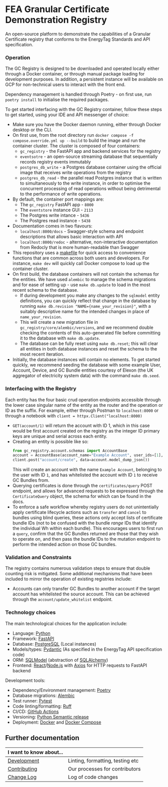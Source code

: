 # FEA Granular Certificate Demonstration Registry
An open-source platform to demonstrate the capabilities of a Granular Certificate registry that conforms to the EnergyTag Standards and API specification.

### Operation
The GC Registry is designed to be downloaded and operated locally either through a Docker container, or through manual package loading for development purposes.
In addition, a persistent instance will be available on GCP for non-technical users to interact with the front end.

Dependency management is handled through Poetry - on first use, run `poetry install` to initialise the required packages.

To get started interfacing with the GC Registry container, follow these steps to get started, using your IDE and API messenger of choice:
- Make sure you have the Docker daemon running, either through Docker desktop or the CLI.
- On first use, from the root directory run `docker compose -f compose.override.yml up --build` to build the image and run the container cluster. The cluster is composed of four containers:
    - `gc_registry` - the FastAPI app and backend services for the registry
    - `eventsotre` - an open-source streaming database that sequentially records registry events immutably
    - `postgres_db_write` - a Postgres database container using the official image that receives write operations from the registry
    - `postgres_db_read` - the parallel read Postgres instance that is written to simultaneously to the write instance, in order to optimise the concurrent processing of read operations without being detrimental to the performance of write operations.
- By default, the container port mappings are: 
    - The `gc_registry` FastAPI app - `8000`
    - The `eventstore` instance GUI - `2113`
    - The Postgres write intance - `5436`
    - The Postgres read instance - `5438` 
- Documentation comes in two flavours:
    - `localhost:8000/docs` - Swagger-style schema and endpoint descriptions that allows basic interaction with API
    - `localhost:8000/redoc` - alternative, non-interactive documentation from Redocly that is more human-readable than Swagger
- This repository uses a [makefile](Makefile) for quick access to convenience functions that are common across both users and developers. For instance, `make dev` will quickly call Docker compose to load up the container cluster. 
- On first build, the database containers will not contain the schemas for the entities. We have used `alembic` to manage the schema migrations and for ease of setting up - use `make db.update` to load in the most recent schema to the database.
    - If during development you make any changes to the `sqlmodel` entity definitions, you can quickly reflect that change in the database by running `make db.revision "NAME={name_your_revision}"`, with a suitably descriptive name for the intended changes in place of `name_your_revision`.
    - This will create a new migration file in `gc_registry/core/alembic/versions`, and we recommend double checking the contents of this auto-generated file before committing it to the database with `make db.update`.
    - The database can be fully reset using `make db.reset`; this will clear all entities in both database instances and reset the schema to the most recent iteration.  
- Initially, the database instances will contain no elements. To get started quickly, we recommend seeding the database with some example User, Account, Device, and GC Bundle entities courtesy of Elexon (the UK aggregator of electricity system data) with the command `make db.seed`.

### Interfacing with the Registry

Each entity has the four basic crud operation endpoints accessible through the lower case singular name of the entity as the router and the operation or ID as the suffix. For example, either through Postman to `localhost:8000` or through a notebook with `client = httpx.Client("localhost:8000)` 
- `GET(account/1)` will return the account with ID 1, which in this case would be first account created on the registry as the integer ID primary keys are unique and serial across each entity.
- Creating an entity is possible like so:
    ```python
    from gc_registry.account.schemas import AccountBase
    account = AccountBase(account_name="Example Account", user_ids=[1], account_whitelist=[1])
    client.post("account/create", data=account.model_dump_json())
    ```
    This will create an account with the name `Example Account`, belonging to the user with ID `1`, and has whitelisted the account with ID `1` to receive GC Bundles from.
- Querying certificates is done through the `certificates/query` POST endpoint, and allows for advanced requests to be expressed through the `CertificateQuery` object, the schema for which can be found in the docs.
- To enforce a safe workflow whereby registry users do not unintentially apply certificate lifecycle actions such as `transfer` and `cancel` to bundles using blind queries, these actions only accept lists of certificate bundle IDs (not to be confused with the bundle _range_ IDs that identify the individual Wh within each bundle). This encourages users to first run a `query`, confirm that the GC Bundles returned are those that they wish to operate on, and then pass the bundle IDs to the mutation endpoint to perform the intended action on those GC bundles.

### Validation and Constraints

The registry contains numerous validation steps to ensure that double counting risk is mitigated. Some additional mechanisms that have been included to mirror the operation of existing registries include:
- Accounts can only transfer GC Bundles to another account if the target account has whitelisted the source account. This can be achieved through the `account/update_whitelist` endpoint.


### Technology choices

The main technological choices for the application include:

- Language: [Python](https://www.python.org/)
- Framework: [FastAPI](https://fastapi.tiangolo.com/)
- Database: [PostgreSQL](https://www.postgresql.org/) (Local instances)
- Models/types: [Pydantic](https://docs.pydantic.dev/latest/) (As specified in the EnergyTag API specification code)
- ORM: [SQLModel](https://sqlmodel.tiangolo.com/) (abstraction of [SQLAlchemy](https://www.sqlalchemy.org/))
- Frontend: [React](https://react.dev/)/[Node.js](https://nodejs.org/en) with [Axios](https://axios-http.com/docs/intro) for HTTP requests to FastAPI backend

Development tools:

- Dependency/Environment management: [Poetry](https://python-poetry.org/)
- Database migrations: [Alembic](https://alembic.sqlalchemy.org/en/latest/)
- Test runner: [Pytest](https://docs.pytest.org/en/8.0.x/)
- Code linting/formatting: [Ruff](https://docs.astral.sh/ruff/)
- CI/CD: [GitHub Actions](https://github.com/features/actions)
- Versioning: [Python Semantic release](https://python-semantic-release.readthedocs.io/en/latest/)
- Deployment: [Docker](https://www.docker.com/) and [Docker Compose](https://docs.docker.com/compose/)

## Further documentation

| I want to know about...              |                                  |
|--------------------------------------|----------------------------------|
| [Development](docs/DEVELOPMENT.md)   | Linting, formatting, testing etc |
| [Contributing](docs/CONTRIBUTING.md) | Our processes for contributors   |
| [Change Log](./CHANGELOG.md)         | Log of code changes              |





